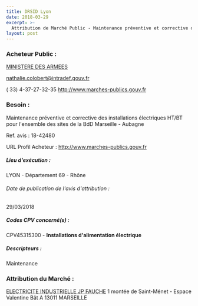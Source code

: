 ```yaml
---
title: DRSID Lyon
date: 2018-03-29
excerpt: >-
  Attribution de Marché Public - Maintenance préventive et corrective des installations électriques HT/BT
layout: post
---
```


### Acheteur Public : 
<a href="/acheteur-131/siren-110090016"> MINISTERE DES ARMEES</a><br/>



nathalie.colobert@intradef.gouv.fr

( 33) 4-37-27-32-35
http://www.marches-publics.gouv.fr
### Besoin :

Maintenance préventive et corrective des installations électriques HT/BT pour l'ensemble des sites de la BdD Marseille - Aubagne

Ref. avis : 18-42480

URL Profil Acheteur : http://www.marches-publics.gouv.fr

##### Lieu d'exécution :

LYON - Département 69 - Rhône

###### Date de publication de l'avis d'attribution : 
29/03/2018

##### Codes CPV concerné(s) :
CPV45315300 - **Installations d'alimentation électrique** <br/>

##### Descripteurs :
Maintenance <br/>

### Attribution du Marché :
<a href="/entreprise-544/siren-308250570"> ELECTRICITE INDUSTRIELLE JP FAUCHE</a>    1 montée de Saint-Ménet - Espace Valentine Bât A 13011 MARSEILLE <br/>
